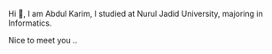 <p>Hi 👋, I am Abdul Karim, I studied at Nurul Jadid University, majoring in Informatics.</p>
<p>Nice to meet you ..</p>
